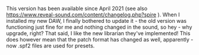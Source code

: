 This version has been available since April 2021 (see also https://www.reveal-sound.com/content/changelog.php?spire ). When I installed my new DAW, I finally bothered to update it - the old version was functioning just fine for me and nothing changed in the sound, so hey - why upgrade, right?
That said, I like the new librarian they've implemented! This does however mean that the patch format has changed as well, apparently - now .spf2 files are used for presets.
